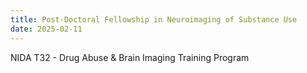 ```yaml
---
title: Post-Doctoral Fellowship in Neuroimaging of Substance Use
date: 2025-02-11
---
```


NIDA T32 - Drug Abuse & Brain Imaging Training Program
